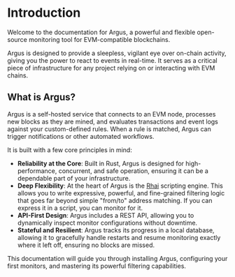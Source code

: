 # Introduction

Welcome to the documentation for Argus, a powerful and flexible open-source monitoring tool for EVM-compatible blockchains.

Argus is designed to provide a sleepless, vigilant eye over on-chain activity, giving you the power to react to events in real-time. It serves as a critical piece of infrastructure for any project relying on or interacting with EVM chains.

## What is Argus?

Argus is a self-hosted service that connects to an EVM node, processes new blocks as they are mined, and evaluates transactions and event logs against your custom-defined rules. When a rule is matched, Argus can trigger notifications or other automated workflows.

It is built with a few core principles in mind:

*   **Reliability at the Core**: Built in Rust, Argus is designed for high-performance, concurrent, and safe operation, ensuring it can be a dependable part of your infrastructure.
*   **Deep Flexibility**: At the heart of Argus is the [Rhai](https://rhai.rs) scripting engine. This allows you to write expressive, powerful, and fine-grained filtering logic that goes far beyond simple "from/to" address matching. If you can express it in a script, you can monitor for it.
*   **API-First Design**: Argus includes a REST API, allowing you to dynamically inspect monitor configurations without downtime.
*   **Stateful and Resilient**: Argus tracks its progress in a local database, allowing it to gracefully handle restarts and resume monitoring exactly where it left off, ensuring no blocks are missed.

This documentation will guide you through installing Argus, configuring your first monitors, and mastering its powerful filtering capabilities.
